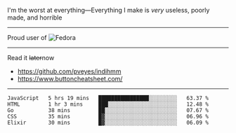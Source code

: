 I'm the worst at everything—Everything I make is *very* useless, poorly made, and horrible

___
Proud user of ![Fedora](https://img.shields.io/badge/-Fedora-blue?style=flat-square&logo=fedora)

___
Read it <s>later</s>now
- https://github.com/pveyes/indihmm
- https://www.buttoncheatsheet.com/

___
<!--START_SECTION:waka-->
```text
JavaScript   5 hrs 19 mins   ████████████████░░░░░░░░░   63.37 % 
HTML         1 hr 3 mins     ███░░░░░░░░░░░░░░░░░░░░░░   12.48 % 
Go           38 mins         ██░░░░░░░░░░░░░░░░░░░░░░░   07.67 % 
CSS          35 mins         █▓░░░░░░░░░░░░░░░░░░░░░░░   06.96 % 
Elixir       30 mins         █▓░░░░░░░░░░░░░░░░░░░░░░░   06.09 % 
```
<!--END_SECTION:waka-->
